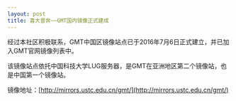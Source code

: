```yaml
---
layout: post
title: 喜大普奔~~GMT国内镜像正式建成
---
```


经过本社区积极联系，GMT中国区镜像站点已于2016年7月6日正式建立，并已加入GMT官网镜像列表中。  

该镜像站点依托中国科技大学LUG服务器，是GMT在亚洲地区第二个镜像站，也是中国第一个镜像站。  

镜像地址：[http://mirrors.ustc.edu.cn/gmt/](http://mirrors.ustc.edu.cn/gmt/)
